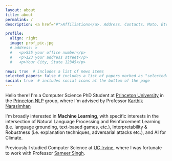```yaml
---
layout: about
title: about
permalink: /
description: <a href="#">Affiliations</a>. Address. Contacts. Moto. Etc.

profile:
  align: right
  image: prof_pic.jpg
  # address: >
  #   <p>555 your office number</p>
  #   <p>123 your address street</p>
  #   <p>Your City, State 12345</p>

news: true  # includes a list of news items
selected_papers: false # includes a list of papers marked as "selected={true}"
social: true  # includes social icons at the bottom of the page
---
```


Hello there! I'm a Computer Science PhD Student at [Princeton University](https://www.princeton.edu/) in the [Princeton NLP](http://nlp.cs.princeton.edu/) group, where I'm advised by Professor [Karthik Narasimhan](https://www.cs.princeton.edu/~karthikn/) 

I'm broadly interested in **Machine Learning**, with specific interests in the intersection of Natural Language Processing and Reinforcement Learning (i.e. language grounding, text-based games, etc.), Interpretability & Robustness (i.e. explanation techniques, adversarial attacks etc.), and AI for Climate.

Previously I studied Computer Science at [UC Irvine](https://uci.edu), where I was fortunate to work with Professor [Sameer Singh](http://sameersingh.org/).

